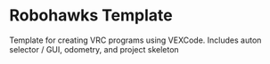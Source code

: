 # Robohawks Template
Template for creating VRC programs using VEXCode. Includes auton selector / GUI, odometry, and project skeleton